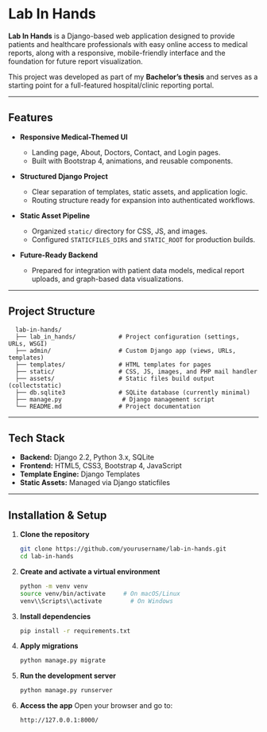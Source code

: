 # Lab In Hands

**Lab In Hands** is a Django-based web application designed to provide patients and healthcare professionals with easy online access to medical reports, along with a responsive, mobile-friendly interface and the foundation for future report visualization.

This project was developed as part of my **Bachelor’s thesis** and serves as a starting point for a full-featured hospital/clinic reporting portal.

---

## Features

- **Responsive Medical-Themed UI**  
  - Landing page, About, Doctors, Contact, and Login pages.
  - Built with Bootstrap 4, animations, and reusable components.

- **Structured Django Project**  
  - Clear separation of templates, static assets, and application logic.
  - Routing structure ready for expansion into authenticated workflows.

- **Static Asset Pipeline**  
  - Organized `static/` directory for CSS, JS, and images.
  - Configured `STATICFILES_DIRS` and `STATIC_ROOT` for production builds.

- **Future-Ready Backend**  
  - Prepared for integration with patient data models, medical report uploads, and graph-based data visualizations.

---

## Project Structure
      lab-in-hands/
      ├── lab_in_hands/            # Project configuration (settings, URLs, WSGI)
      ├── admin/                   # Custom Django app (views, URLs, templates)
      ├── templates/               # HTML templates for pages
      ├── static/                  # CSS, JS, images, and PHP mail handler
      ├── assets/                  # Static files build output (collectstatic)
      ├── db.sqlite3               # SQLite database (currently minimal)
      ├── manage.py                 # Django management script
      └── README.md                # Project documentation


---

## Tech Stack

- **Backend:** Django 2.2, Python 3.x, SQLite
- **Frontend:** HTML5, CSS3, Bootstrap 4, JavaScript
- **Template Engine:** Django Templates
- **Static Assets:** Managed via Django staticfiles

---

## Installation & Setup

1. **Clone the repository**
   ```bash
   git clone https://github.com/yourusername/lab-in-hands.git
   cd lab-in-hands

2. **Create and activate a virtual environment**
    ```bash
    python -m venv venv
    source venv/bin/activate     # On macOS/Linux
    venv\\Scripts\\activate        # On Windows

3. **Install dependencies**
    ```bash
    pip install -r requirements.txt


4. **Apply migrations**
    ```bash
    python manage.py migrate

5. **Run the development server**
    ```bash
    python manage.py runserver

6. **Access the app**
   Open your browser and go to:
   ```bash
   http://127.0.0.1:8000/

